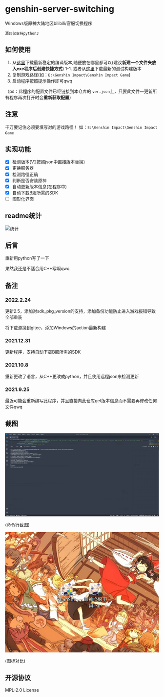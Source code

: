 # genshin-server-switching

Windows版原神大陆地区bilibili/官服切换程序

`源码仅支持python3`

## 如何使用

1. 从[这里](https://github.com/misaka10843/genshin-server-switching/releases/latest)下载最新稳定的编译版本,随便放在哪里都可以(建议**新建一个文件夹放入exe程序后创建快捷方式**)
1-1. 或者从[这里](https://github.com/misaka10843/genshin-server-switching/actions/)下载最新的测试构建版本
2. 复制游戏路径(如：`E:\Genshin Impact\Genshin Impact Game`)
3. 启动程序按照提示操作即可qwq

（ps：此程序的配置文件已经链接到本仓库的 `ver.json`上，只要此文件一更新所有程序再次打开时会**重新获取配置**）

## 注意

千万要记住必须要填写对的游戏路径！
如：`E:\Genshin Impact\Genshin Impact Game`

## 实现功能

- [X] 检测版本(V2按照json中直接版本替换)
- [X] 更换服务器
- [X] 检测路径正确
- [X] 判断是否安装原神
- [X] 自动更新版本信息(在程序中)
- [X] 自动下载B服所需的SDK
- [ ] 图形化界面

## readme统计

![统计](https://count.getloli.com/get/@misaka10843?theme=elbooru)

## 后言

重新用python写了一下

果然我还是不适合用C++写啊qwq

## 备注

### 2022.2.24

更新2.5，添加对sdk_pkg_version的支持，添加备份功能防止进入游戏报错导致全部重装

将下载源换到gitee，添加Windows的action最新构建

### 2021.12.31

更新程序，支持自动下载B服所需的SDK

### 2021.10.8

重新更改了语言，从C++更改成python，并且使用远程json来检测更新

### 2021.9.25

最近可能会重新编写此程序，并且直接向此仓库get版本信息而不需要再修改任何文件qwq

## 截图

![命令行](jietu/3.png)

(命令行截图)

![图标对比](jietu/2.png)

(图标对比)

## 开源协议

MPL-2.0 License
